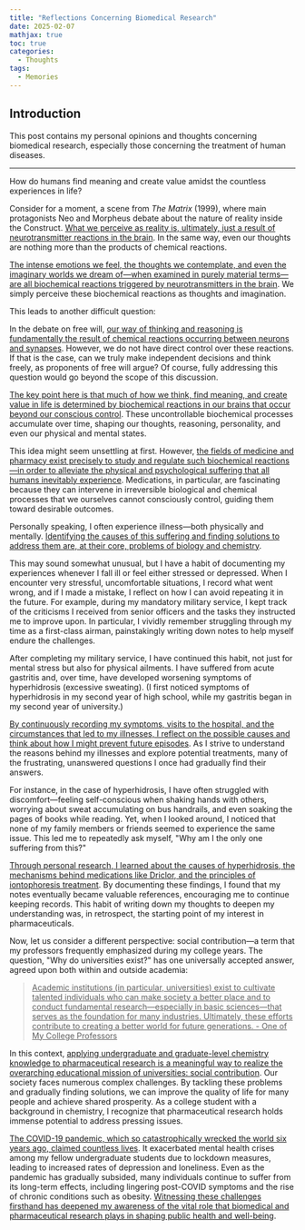 ```yaml
---
title: "Reflections Concerning Biomedical Research"
date: 2025-02-07
mathjax: true
toc: true
categories:
  - Thoughts
tags:
  - Memories
---
```


## Introduction

This post contains my personal opinions and thoughts concerning biomedical research, especially those concerning the treatment of human diseases. 

---
How do humans find meaning and create value amidst the countless experiences in life?

Consider for a moment, a scene from *The Matrix* (1999), where main protagonists Neo and Morpheus debate about the nature of reality inside the Construct. <u>What we perceive as reality is, ultimately, just a result of neurotransmitter reactions in the brain</u>. In the same way, even our thoughts are nothing more than the products of chemical reactions.

<u>The intense emotions we feel, the thoughts we contemplate, and even the imaginary worlds we dream of—when examined in purely material terms—are all biochemical reactions triggered by neurotransmitters in the brain</u>. We simply perceive these biochemical reactions as thoughts and imagination.

This leads to another difficult question:

In the debate on free will, <u>our way of thinking and reasoning is fundamentally the result of chemical reactions occurring between neurons and synapses</u>. However, we do not have direct control over these reactions. If that is the case, can we truly make independent decisions and think freely, as proponents of free will argue? Of course, fully addressing this question would go beyond the scope of this discussion.

<u>The key point here is that much of how we think, find meaning, and create value in life is determined by biochemical reactions in our brains that occur beyond our conscious control</u>. These uncontrollable biochemical processes accumulate over time, shaping our thoughts, reasoning, personality, and even our physical and mental states.

This idea might seem unsettling at first. However, <u>the fields of medicine and pharmacy exist precisely to study and regulate such biochemical reactions—in order to alleviate the physical and psychological suffering that all humans inevitably experience</u>. Medications, in particular, are fascinating because they can intervene in irreversible biological and chemical processes that we ourselves cannot consciously control, guiding them toward desirable outcomes.

Personally speaking, I often experience illness—both physically and mentally. <u>Identifying the causes of this suffering and finding solutions to address them are, at their core, problems of biology and chemistry</u>.

This may sound somewhat unusual, but I have a habit of documenting my experiences whenever I fall ill or feel either stressed or depressed. When I encounter very stressful, uncomfortable situations, I record what went wrong, and if I made a mistake, I reflect on how I can avoid repeating it in the future. For example, during my mandatory military service, I kept track of the criticisms I received from senior officers and the tasks they instructed me to improve upon. In particular, I vividly remember struggling through my time as a first-class airman, painstakingly writing down notes to help myself endure the challenges.

After completing my military service, I have continued this habit, not just for mental stress but also for physical ailments. I have suffered from acute gastritis and, over time, have developed worsening symptoms of hyperhidrosis (excessive sweating). (I first noticed symptoms of hyperhidrosis in my second year of high school, while my gastritis began in my second year of university.)

<u>By continuously recording my symptoms, visits to the hospital, and the circumstances that led to my illnesses, I reflect on the possible causes and think about how I might prevent future episodes</u>. As I strive to understand the reasons behind my illnesses and explore potential treatments, many of the frustrating, unanswered questions I once had gradually find their answers.

For instance, in the case of hyperhidrosis, I have often struggled with discomfort—feeling self-conscious when shaking hands with others, worrying about sweat accumulating on bus handrails, and even soaking the pages of books while reading. Yet, when I looked around, I noticed that none of my family members or friends seemed to experience the same issue. This led me to repeatedly ask myself, "Why am I the only one suffering from this?"

<u>Through personal research, I learned about the causes of hyperhidrosis, the mechanisms behind medications like Driclor, and the principles of iontophoresis treatment</u>. By documenting these findings, I found that my notes eventually became valuable references, encouraging me to continue keeping records. This habit of writing down my thoughts to deepen my understanding was, in retrospect, the starting point of my interest in pharmaceuticals.

Now, let us consider a different perspective: social contribution—a term that my professors frequently emphasized during my college years. The question, "Why do universities exist?" has one universally accepted answer, agreed upon both within and outside academia:

> <u>Academic institutions (in particular, universities) exist to cultivate talented individuals who can make society a better place and to conduct fundamental research—especially in basic sciences—that serves as the foundation for many industries. Ultimately, these efforts contribute to creating a better world for future generations. - One of My College Professors </u>

In this context, <u>applying undergraduate and graduate-level chemistry knowledge to pharmaceutical research is a meaningful way to realize the overarching educational mission of universities: social contribution</u>. Our society faces numerous complex challenges. By tackling these problems and gradually finding solutions, we can improve the quality of life for many people and achieve shared prosperity. As a college student with a background in chemistry, I recognize that pharmaceutical research holds immense potential to address pressing issues.

<u>The COVID-19 pandemic, which so catastrophically wrecked the world six years ago, claimed countless lives</u>. It exacerbated mental health crises among my fellow undergraduate students due to lockdown measures, leading to increased rates of depression and loneliness. Even as the pandemic has gradually subsided, many individuals continue to suffer from its long-term effects, including lingering post-COVID symptoms and the rise of chronic conditions such as obesity. <u>Witnessing these challenges firsthand has deepened my awareness of the vital role that biomedical and pharmaceutical research plays in shaping public health and well-being</u>.
